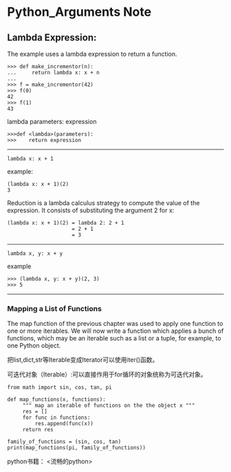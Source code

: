 # Python_Arguments Note
## Lambda Expression:
The example uses a lambda expression to return a function.
```
>>> def make_incrementor(n):
...     return lambda x: x + n
...
>>> f = make_incrementor(42)
>>> f(0)
42
>>> f(1)
43
```
lambda parameters: expression
```
>>>def <lambda>(parameters):
>>>    return expression
```
---
```
lambda x: x + 1
```
example:
```
(lambda x: x + 1)(2)
3
```
Reduction is a lambda calculus strategy to compute the value of the expression. It consists of substituting the argument 2 for x:
```
(lambda x: x + 1)(2) = lambda 2: 2 + 1
                     = 2 + 1
                     = 3
```
---
```
lambda x, y: x + y
```
example
```
>>> (lambda x, y: x + y)(2, 3)
>>> 5
```
---
### Mapping a List of Functions
The map function of the previous chapter was used to apply one function to one or more iterables. We will now write a function which applies a bunch of functions, which may be an iterable such as a list or a tuple, for example, to one Python object.

把list,dict,str等Iterable变成Iterator可以使用iter()函数。 

可迭代对象（Iterable）:可以直接作用于for循环的对象统称为可迭代对象。
```
from math import sin, cos, tan, pi

def map_functions(x, functions):
     """ map an iterable of functions on the the object x """
     res = []
     for func in functions:
         res.append(func(x))
     return res

family_of_functions = (sin, cos, tan)
print(map_functions(pi, family_of_functions))
```


python书籍：    <流畅的python>
